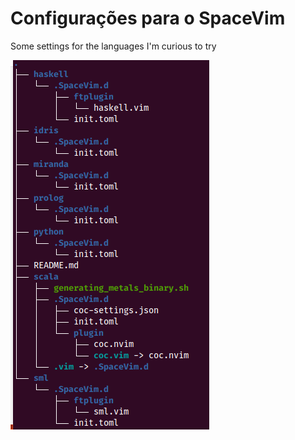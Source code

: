 # Configurações para o SpaceVim

Some settings for the languages I'm curious to try

![tree](./tree.png)  
